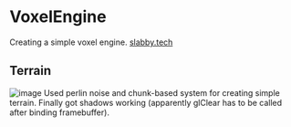 # VoxelEngine
Creating a simple voxel engine. [slabby.tech](https://slabby.tech)

## Terrain
![image](https://github.com/TheSlabby/VoxelEngine/assets/33563846/02e9b548-a3d0-4067-843f-98a76b12c2c2)
Used perlin noise and chunk-based system for creating simple terrain.
Finally got shadows working (apparently glClear has to be called after binding framebuffer).
